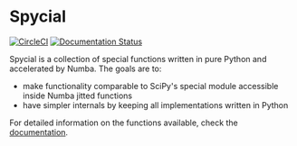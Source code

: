 # Spycial

[![CircleCI](https://circleci.com/gh/person142/spycial.svg?style=shield)](https://circleci.com/gh/person142/spycial) [![Documentation Status](https://readthedocs.org/projects/spycial/badge/?version=latest)](https://spycial.readthedocs.io/en/latest/?badge=latest)

Spycial is a collection of special functions written in pure Python
and accelerated by Numba. The goals are to:

- make functionality comparable to SciPy's special module accessible
  inside Numba jitted functions
- have simpler internals by keeping all implementations written in
  Python

For detailed information on the functions available, check the
[documentation](https://spycial.readthedocs.io/en/latest/).
